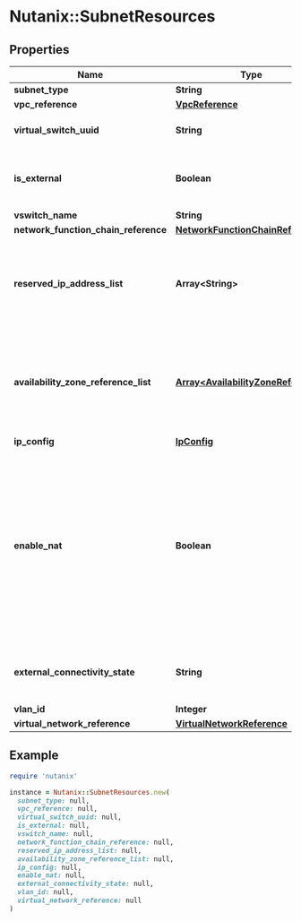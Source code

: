# Nutanix::SubnetResources

## Properties

| Name | Type | Description | Notes |
| ---- | ---- | ----------- | ----- |
| **subnet_type** | **String** |  |  |
| **vpc_reference** | [**VpcReference**](VpcReference.md) |  | [optional] |
| **virtual_switch_uuid** | **String** | Reference to virtual switch | [optional] |
| **is_external** | **Boolean** | Whether the subnet is external subnet or not. | [optional] |
| **vswitch_name** | **String** |  | [optional] |
| **network_function_chain_reference** | [**NetworkFunctionChainReference**](NetworkFunctionChainReference.md) |  | [optional] |
| **reserved_ip_address_list** | **Array&lt;String&gt;** | List of IPs that are not considered while allocating IP addresses to Atlas ports.  | [optional] |
| **availability_zone_reference_list** | [**Array&lt;AvailabilityZoneReference&gt;**](AvailabilityZoneReference.md) | List of availability zones from which resources are derived (Only supported on Xi).  | [optional] |
| **ip_config** | [**IpConfig**](IpConfig.md) |  | [optional] |
| **enable_nat** | **Boolean** | Whether NAT should be performed for VPCs attaching to the subnet. This field is supported only for external subnets. NAT is enabled by default on external subnets.  | [optional] |
| **external_connectivity_state** | **String** | External connectivity state (Only supported on Xi) | [optional] |
| **vlan_id** | **Integer** |  | [optional] |
| **virtual_network_reference** | [**VirtualNetworkReference**](VirtualNetworkReference.md) |  | [optional] |

## Example

```ruby
require 'nutanix'

instance = Nutanix::SubnetResources.new(
  subnet_type: null,
  vpc_reference: null,
  virtual_switch_uuid: null,
  is_external: null,
  vswitch_name: null,
  network_function_chain_reference: null,
  reserved_ip_address_list: null,
  availability_zone_reference_list: null,
  ip_config: null,
  enable_nat: null,
  external_connectivity_state: null,
  vlan_id: null,
  virtual_network_reference: null
)
```

